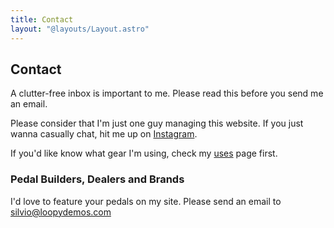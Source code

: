 ```yaml
---
title: Contact
layout: "@layouts/Layout.astro"
---
```


## Contact

A clutter-free inbox is important to me. Please read this before you send me an email.

Please consider that I'm just one guy managing this website. If you just wanna casually chat, hit me up on [Instagram](https://www.instagram.com/loopydemos/).

If you'd like know what gear I'm using, check my [uses](/uses) page first.

### Pedal Builders, Dealers and Brands

I'd love to feature your pedals on my site. Please send an email to silvio@loopydemos.com
